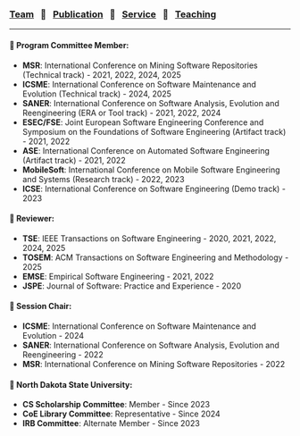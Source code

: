 
### [Team](stamlab.md) &nbsp;&nbsp;🌴&nbsp;&nbsp; [Publication](publications.md) &nbsp;&nbsp;🌴&nbsp;&nbsp; [Service](services.md) &nbsp;&nbsp;🌴&nbsp;&nbsp; [Teaching](teaching.md)
***

#### 🤠 Program Committee Member:
- <b>MSR</b>: International Conference on Mining Software Repositories (Technical track) - 2021, 2022, 2024, 2025
- <b>ICSME</b>: International Conference on Software Maintenance and Evolution (Technical track) - 2024, 2025 
- <b>SANER</b>: International Conference on Software Analysis, Evolution and Reengineering (ERA or Tool track) - 2021, 2022, 2024
- <b>ESEC/FSE</b>: Joint European Software Engineering Conference and Symposium on the Foundations of Software Engineering (Artifact track) - 2021, 2022
- <b>ASE</b>: International Conference on Automated Software Engineering (Artifact track) - 2021, 2022
- <b>MobileSoft</b>: International Conference on Mobile Software Engineering and Systems (Research track) - 2022, 2023 
- <b>ICSE</b>: International Conference on Software Engineering (Demo track) - 2023 


#### 🤠 Reviewer:
- <b>TSE</b>: IEEE Transactions on Software Engineering - 2020, 2021, 2022, 2024, 2025
- <b>TOSEM</b>: ACM Transactions on Software Engineering and Methodology - 2025
- <b>EMSE</b>: Empirical Software Engineering - 2021, 2022
- <b>JSPE</b>: Journal of Software: Practice and Experience - 2020


#### 🤠 Session Chair:
- <b>ICSME</b>: International Conference on Software Maintenance and Evolution - 2024
- <b>SANER</b>: International Conference on Software Analysis, Evolution and Reengineering - 2022
- <b>MSR</b>: International Conference on Mining Software Repositories - 2022


#### 🤠 North Dakota State University:
- <b>CS Scholarship Committee</b>: Member - Since 2023
- <b>CoE Library Committee</b>: Representative - Since 2024
- <b>IRB Committee</b>: Alternate Member - Since 2023